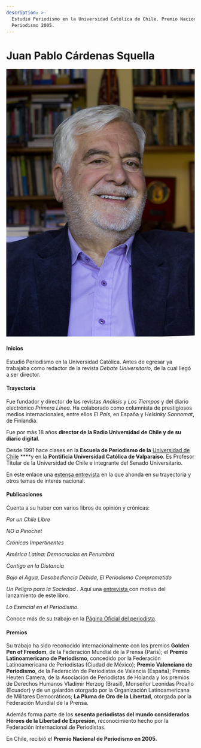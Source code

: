 ```yaml
---
description: >-
  Estudió Periodismo en la Universidad Católica de Chile. Premio Nacional de
  Periodismo 2005.
---
```


# Juan Pablo Cárdenas Squella

![Juan Pablo C&#xE1;rdenas Squella. Foto: P&#xE1;gina oficial del periodista. ](../../.gitbook/assets/juanpablocardenas.jpg)

#### Inicios

Estudió Periodismo en la Universidad Católica. Antes de egresar ya trabajaba como redactor de la revista _Debate Universitario_, de la cual llegó a ser director.

#### Trayectoria

Fue fundador y director de las revistas _Análisis_ y _Los Tiempos_ y del diario electrónico _Primera Línea_. Ha colaborado como columnista de prestigiosos medios internacionales, entre ellos _El País_, en España y _Helsinky Sannomat_, de Finlandia.

Fue por más 18 años **director de la Radio Universidad de Chile y de su diario digital**. 

Desde 1991 hace clases en la **Escuela de Periodismo de la** [Universidad de Chile](http://www.uchile.cl/portal/presentacion/senado-universitario/65765/juan-pablo-cardenas-squella) ****y en la **Pontificia Universidad Católica de Valparaíso**. Es Profesor Titular de la Universidad de Chile e integrante del Senado Universitario.

En este enlace una [extensa entrevista](https://www.youtube.com/watch?v=UBvlZseXV1E) en la que ahonda en su trayectoria y otros temas de interés nacional.

#### Publicaciones

Cuenta a su haber con varios libros de opinión y crónicas:

_Por un Chile Libre_

_NO a Pinochet_

_Crónicas Impertinentes_

_América Latina: Democracias en Penumbra_

_Contigo en la Distancia_

_Bajo el Agua, Desobediencia Debida, El Periodismo Comprometido_

_Un Peligro para la Sociedad ._ Aquí una [entrevista ](https://www.youtube.com/watch?v=RfGOuB1gaMw)con motivo del lanzamiento de este libro.

_Lo Esencial en el Periodismo_.

Conoce más de su trabajo en la [Página Oficial del periodista](http://juanpablocardenas.cl/).

#### Premios

Su trabajo ha sido reconocido internacionalmente con los premios **Golden Pen of Freedom**, de la Federación Mundial de la Prensa \(París\); el **Premio Latinoamericano de Periodismo**, concedido por la Federación Latinoamericana de Periodistas \(Ciudad de México\); **Premio Valenciano de Periodismo**, de la Federación de Periodistas de Valencia \(España\); Premio Heuten Camera, de la Asociación de Periodistas de Holanda y los premios de Derechos Humanos Vladimir Herzog \(Brasil\), Monseñor Leonidas Proaño \(Ecuador\) y de un galardón otorgado por la Organización Latinoamericana de Militares Democráticos; **La Pluma de Oro de la Libertad**, otorgada por la Federación Mundial de la Prensa.

Además forma parte de los **sesenta periodistas del mundo considerados Héroes de la Libertad de Expresión**, reconocimiento hecho por la Federación Internacional de Periodistas.

En Chile, recibió el **Premio Nacional de Periodismo en 2005**.

